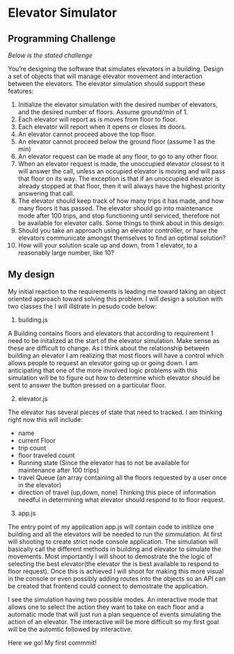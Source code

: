 # Elevator Simulator

## Programming Challenge
*Below is the stated challenge*

You’re designing the software that simulates elevators in a building.
Design a set of objects that will manage elevator movement and interaction between the
elevators. The elevator simulation should support these features:
1. Initialize the elevator simulation with the desired number of elevators, and the desired
number of floors. Assume ground/min of 1.
2. Each elevator will report as is moves from floor to floor.
3. Each elevator will report when it opens or closes its doors.
4. An elevator cannot proceed above the top floor.
5. An elevator cannot proceed below the ground floor (assume 1 as the min)
6. An elevator request can be made at any floor, to go to any other floor.
7. When an elevator request is made, the unoccupied elevator closest to it will answer the
call, unless an occupied elevator is moving and will pass that floor on its way. The
exception is that if an unoccupied elevator is already stopped at that floor, then it will
always have the highest priority answering that call.
8. The elevator should keep track of how many trips it has made, and how many floors it
has passed. The elevator should go into maintenance mode after 100 trips, and stop
functioning until serviced, therefore not be available for elevator calls.
Some things to think about in this design:
1. Should you take an approach using an elevator controller, or have the elevators
communicate amongst themselves to find an optimal solution?
2. How will your solution scale up and down, from 1 elevator, to a reasonably large number,
like 10?


## My design

My initial reaction to the requirements is leading me toward taking an object oriented approach toward solving this problem.  I will design a solution with two classes the I will illstrate in pesudo code below:

1. building.js

A Building contains floors and elevators that according to requirement 1 need to be initalized at the start of the elevator simulation. Make sense as these are difficult to change.  As I think about the relationship between building an elevator I am realizing that most floors will have a control which allows people to request an elevator going up or going down.  I am anticipating that one of the more involved logic problems with this simulation will be to figure out how to determine which elevator should be sent to answer the button pressed on a particular floor.    


2.  elevator.js

The elevator has several pieces of state that need to tracked.  I am thinking right now this will include:

* name
* current Floor
* trip count
* floor traveled count
* Running state (Since the elevator has to not be available for maintenance after 100 trips)
* travel Queue (an array containing all the floors requested by a user once in the elevator)
* direction of travel (up,down, none) Thinking this piece of information needful in determining what elevator should respond to to floor request. 

3. app.js

The entry point of my application app.js will contain code to initilize one building and all the elevators will be needed to run the simmulation.  At first will shooting to create strict node console application.  The simulation will basically call the different methods in building and elevator to simulate the movements.  Most importantly I will shoot to demostrate the the logic of selecting the best elevator(the elevator the is best available to respond to floor request).  Once this is achieved I will shoot for making this more visual in the console or even possibly adding routes into the objects so an API can be created that frontend could connect to demostrate the application. 

I see the simulation having two possible modes.  An interactive mode that allows one to select the action they want to take on each floor and a automatic mode that will just run a plan sequence of events simulating the action of an elevator.  The interactive will be more difficult so my first goal will be the automtic followed by interactive.  

Here we go!  My first commmit!  